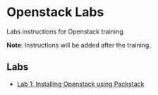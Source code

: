 # Openstack Labs

Labs instructions for Openstack training.

**Note**: Instructions will be added after the training.

## Labs

- [Lab 1: Installing Openstack using Packstack](labs/packstack-install.md)
